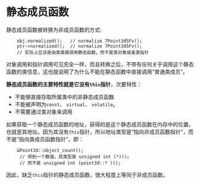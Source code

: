 # 静态成员函数

静态成员函数被转换为非成员函数的方式:

```
    obj.normalized();   // normalize 7Point3dSFv(); 
    ptr->normalized();  // normalize 7Point3dSFv(); 
    // 实际上应该是由类直接调用静态函数，而不是类对象或者类指针
```

对象调用和指针调用可见完全一样，而且转换之后，不带有任何关乎调用这个静态函数的类信息，这也就说明了为什么不能在静态函数中直接调用“普通类成员”。

**静态成员函数的主要特性就是它没有`this`指针**，次要特性：

- 不能够直接存取所属类中的非静态成员函数
- 不能被声明为`const`、 `virtual`、 `volatile`。
- 不需要通过类对象来调用

如果获取一个静态成员函数的地址，获得的是这个静态成员函数在内存中的位置，也就是其地址。因为其没有`this`指针，所以地址类型是“指向非成员函数指针”，而不是“指向类成员函数指针”。即：

```
    &Point3d::object_count(); 
     // 得到一个数值，其类型是 unsigned int (*)();
     // 而不是 unsigned int (point3d::* )();
```



因此，缺乏`this`指针的静态成员函数，很大程度上等同于非成员函数。